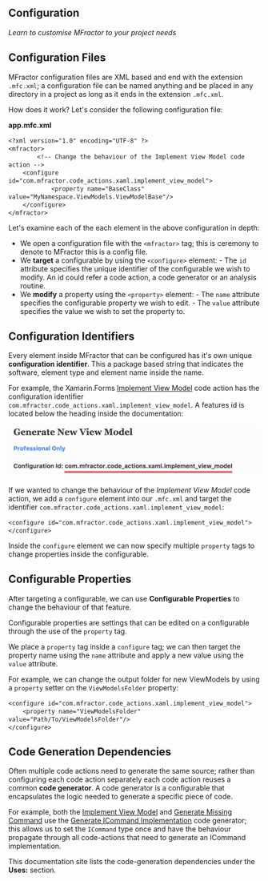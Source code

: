 
## Configuration

*Learn to customise MFractor to your project needs*

## Configuration Files

MFractor configuration files are XML based and end with the extension `.mfc.xml`; a configuration file can be named anything and be placed in any directory in a project as long as it ends in the extension `.mfc.xml`.

How does it work? Let's consider the following configuration file:

**app.mfc.xml**

```
<?xml version="1.0" encoding="UTF-8" ?>
<mfractor>
		<!-- Change the behaviour of the Implement View Model code action -->
    <configure id="com.mfractor.code_actions.xaml.implement_view_model">
            <property name="BaseClass" value="MyNamespace.ViewModels.ViewModelBase"/>
    </configure>
</mfractor>
```

Let's examine each of the each element in the above configuration in depth:

   - We open a configuration file with the `<mfractor>` tag; this is ceremony to denote to MFractor this is a config file.
   - We **target** a configurable by using the `<configure>` element:
    - The `id` attribute specifies the unique identifier of the configurable we wish to modify. An id could refer a code action, a code generator or an analysis routine.
   - We **modify** a property using the `<property>` element:
    - The `name` attribute specifies the configurable property we wish to edit.
    - The `value` attribute specifies the value we wish to set the property to.

## Configuration Identifiers

Every element inside MFractor that can be configured has it's own unique **configuration identifier**. This a package based string that indicates the software, element type and element name inside the name.

For example, the Xamarin.Forms [Implement View Model](/code-actions/xaml/generate.md#implement-view-model) code action has the configuration identifier `com.mfractor.code_actions.xaml.implement_view_model`. A features id is located below the heading inside the documentation:

![Location of configuration identifier](/img/configuration/config-id.png)

If we wanted to change the behaviour of the *Implement View Model* code action, we add a `configure` element into our `.mfc.xml` and target the identifier `com.mfractor.code_actions.xaml.implement_view_model`:

```
<configure id="com.mfractor.code_actions.xaml.implement_view_model">
</configure>
```

Inside the `configure` element we can now specify multiple `property` tags to change properties inside the configurable.

## Configurable Properties

After targeting a configurable, we can use **Configurable Properties** to change the behaviour of that feature.

Configurable properties are settings that can be edited on a configurable through the use of the `property` tag.

We place a `property` tag inside a `configure` tag; we can then target the property name using the `name` attribute and apply a new value using the `value` attribute.

For example, we can change the output folder for new ViewModels by using a `property` setter on the `ViewModelsFolder` property:

```
<configure id="com.mfractor.code_actions.xaml.implement_view_model">
	<property name="ViewModelsFolder" value="Path/To/ViewModelsFolder"/>
</configure>
```

## Code Generation Dependencies

Often multiple code actions need to generate the same source; rather than configuring each code action separately each code action reuses a common **code generator**. A code generator is a configurable that encapsulates the logic needed to generate a specific piece of code.

For example, both the [Implement View Model](/code-actions/xaml/generate/#implement-view-model) and [Generate Missing Command](/code-actions/xaml/fix/#generate-missing-binding-command-stub) use the [Generate ICommand Implementation](/code-generation/xamarin-forms/#generate-icommand-implementation) code generator; this allows us to set the `ICommand` type once and have the behaviour propagate through all code-actions that need to generate an ICommand implementation.

This documentation site lists the code-generation dependencies under the **Uses:** section.
